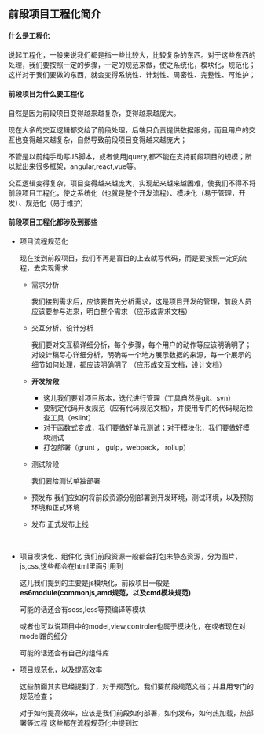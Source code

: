 ## 前段项目工程化简介

#### 什么是工程化

说起工程化，一般来说我们都是指一些比较大，比较复杂的东西。对于这些东西的处理，我们要按照一定的步骤，一定的规范来做，使之系统化，模块化，规范化；这样对于我们要做的东西，就会变得系统性、计划性、周密性、完整性、可维护；

#### 前段项目为什么要工程化

自然是因为前段项目变得越来越复杂，变得越来越庞大。

现在大多的交互逻辑都交给了前段处理，后端只负责提供数据服务，而且用户的交互也变得越来越复杂，自然导致前段项目变得越来越庞大；

不管是以前纯手动写JS脚本，或者使用jquery,都不能在支持前段项目的规模；所以就出来很多框架，angular,react,vue等。

交互逻辑变得复杂，项目变得越来越庞大，实现起来越来越困难，使我们不得不将前段项目工程化，使之系统化（也就是整个开发流程）、模块化（易于管理，开发）、规范化（易于维护）

#### 前段项目工程化都涉及到那些

- 项目流程规范化

    现在接到前段项目，我们不再是盲目的上去就写代码，而是要按照一定的流程，去实现需求

    - 需求分析
  
        我们接到需求后，应该要首先分析需求，这是项目开发的管理，前段人员应该要参与进来，明白整个需求 （应形成需求文档）
    
    - 交互分析，设计分析

        我们要对交互稿详细分析，每个步骤，每个用户的动作等应该明确明了；对设计稿尽心详细分析，明确每一个地方展示数据的来源，每一个展示的细节如何处理，都应该明确明了 （应形成交互文档，设计文档）

    - **开发阶段**

        - 这儿我们要对项目版本，迭代进行管理（工具自然是git、svn）
        - 要制定代码开发规范（应有代码规范文档），并使用专门的代码规范检查工具（eslint）
        - 对于函数式变成，我们要做好单元测试；对于模块化，我们要做好模块测试
        - 打包部署（grunt ， gulp，webpack， rollup）
  
    -  测试阶段

        我们要给测试单独部署
    
    - 预发布
        我们应如何将前段资源分别部署到开发环境，测试环境，以及预防环境和正式环境

    - 发布
        正式发布上线
    <br>
- 项目模块化、组件化
    我们前段资源一般都会打包未静态资源，分为图片，js,css,这些都会在html里面引用到

    这儿我们提到的主要是js模块化，前段项目一般是**es6module(commonjs,amd规范，以及cmd模块规范)**

    可能的话还会有scss,less等预编译等模块

    或者也可以说项目中的model,view,controler也属于模块化，在或者现在对model蹭的细分

    可能的话还会有自己的组件库

- 项目规范化，以及提高效率
  
    这些前面其实已经提到了，对于规范化，我们要前段规范文档；并且用专门的规范检查；

    对于如何提高效率，应该是我们前段如何部署，如何发布，如何热加载，热部署等过程
    这些都在流程规范化中提到过